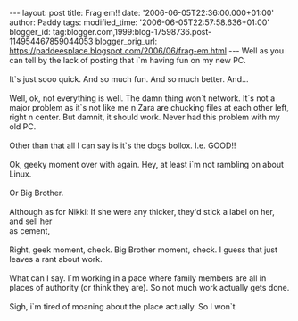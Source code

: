\-\-- layout: post title: Frag em!! date:
\'2006-06-05T22:36:00.000+01:00\' author: Paddy tags: modified\_time:
\'2006-06-05T22:57:58.636+01:00\' blogger\_id:
tag:blogger.com,1999:blog-17598736.post-114954467859044053
blogger\_orig\_url:
https://paddeesplace.blogspot.com/2006/06/frag-em.html \-\-- Well as you
can tell by the lack of posting that i\`m having fun on my new PC.\
\
It\`s just sooo quick. And so much fun. And so much better. And\...\
\
Well, ok, not everything is well. The damn thing won\`t network. It\`s
not a major problem as it\`s not like me n Zara are chucking files at
each other left, right n center. But damnit, it should work. Never had
this problem with my old PC.\
\
Other than that all I can say is it\`s the dogs bollox. I.e. GOOD!!\
\
Ok, geeky moment over with again. Hey, at least i\`m not rambling on
about Linux.\
\
Or Big Brother.\
\
Although as for Nikki: If she were any thicker, they\'d stick a label on
her, and sell her\
as cement,\
\
Right, geek moment, check. Big Brother moment, check. I guess that just
leaves a rant about work.\
\
What can I say. I\`m working in a pace where family members are all in
places of authority (or think they are). So not much work actually gets
done.\
\
Sigh, i\`m tired of moaning about the place actually. So I won\`t
